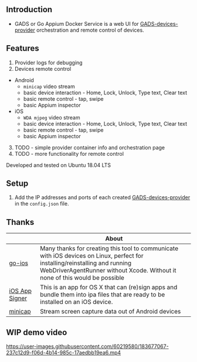 ## Introduction

* GADS or Go Appium Docker Service is a web UI for [GADS-devices-provider](https://github.com/shamanec/GADS-devices-provider) orchestration and remote control of devices.  

## Features
1. Provider logs for debugging  
2. Devices remote control
  * Android
    - `minicap` video stream  
    - basic device interaction - Home, Lock, Unlock, Type text, Clear text  
    - basic remote control - tap, swipe  
    - basic Appium inspector
  * iOS
    - `WDA mjpeg` video stream  
    - basic device interaction - Home, Lock, Unlock, Type text, Clear text  
    - basic remote control - tap, swipe  
    - basic Appium inspector  

3. TODO - simple provider container info and orchestration page  
4. TODO - more functionality for remote control  

Developed and tested on Ubuntu 18.04 LTS  

## Setup
1. Add the IP addresses and ports of each created [GADS-devices-provider](https://github.com/shamanec/GADS-devices-provider) in the `config.json` file.  

## Thanks

| |About|
|---|---|
|[go-ios](https://github.com/danielpaulus/go-ios)|Many thanks for creating this tool to communicate with iOS devices on Linux, perfect for installing/reinstalling and running WebDriverAgentRunner without Xcode. Without it none of this would be possible|
|[iOS App Signer](https://github.com/DanTheMan827/ios-app-signer)|This is an app for OS X that can (re)sign apps and bundle them into ipa files that are ready to be installed on an iOS device.|
|[minicap](https://github.com/DeviceFarmer/minicap)|Stream screen capture data out of Android devices|  

## WIP demo video  

https://user-images.githubusercontent.com/60219580/183677067-237c12d9-f06d-4b14-985c-17aedbb19ea6.mp4




